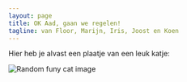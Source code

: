 ```yaml
---
layout: page
title: OK Aad, gaan we regelen!
tagline: van Floor, Marijn, Iris, Joost en Koen
---
```


Hier heb je alvast een plaatje van een leuk katje:

<img src="http://thecatapi.com/api/images/get?format=src&type=gif" 
     alt="Random funy cat image">
